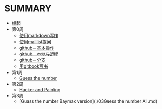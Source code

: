 # SUMMARY

* [缘起](/source/begin.md)
* 第0周
  * [使用markdown写作](./source/part1/howmd.md)
  * [使用maillist提问](./source/part1/howmailist.md)
  * [github－基本操作](./source/part2/howgithub1.md)
  * [github－本地与远程](./source/part2/howtopush.md)
  * [github－分支](./source/part2/howbranch.md)
  * [用gitbook写书](./source/part3/howgitbook.md)
* 第1周
  * [Guess the number](./Guessthenumber.md)
* 第2周
  * [Hacker and Painting](./Painting.md)
* 第3周
  * [Guass the number Baymax version](./03Guess the number AI .md)